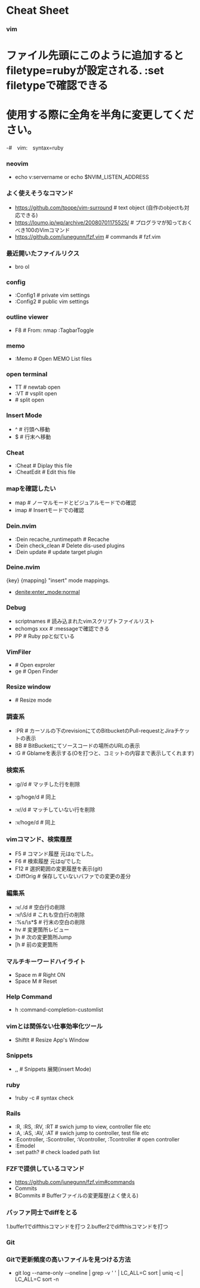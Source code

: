 # Cheat Sheet

### vim
# ファイル先頭にこのように追加するとfiletype=rubyが設定される. :set filetypeで確認できる
# 使用する際に全角を半角に変更してください。
-#　vim:　syntax=ruby

### neovim
- echo v:servername or echo $NVIM_LISTEN_ADDRESS

### よく使えそうなコマンド
- https://github.com/tpope/vim-surround       # text object (自作のobjectも対応できる)
- https://loumo.jp/wp/archive/20080701175525/ # プログラマが知っておくべき100のVimコマンド
- https://github.com/junegunn/fzf.vim         # commands                      # fzf.vim

### 最近開いたファイルリクス
- bro ol

### config
- :Config1          # private vim settings
- :Config2          # public vim settings

### outline viewer
- F8                # From: nmap <F8> :TagbarToggle<CR>

### memo
- :Memo             # Open MEMO List files

### open terminal
- TT                # newtab open
- :VT               # vsplit open
- <C-s>             # split open

### Insert Mode
- <C-o>^            # 行頭へ移動
- <C-o>$            # 行末へ移動

### Cheat
- :Cheat            # Diplay this file
- :CheatEdit        # Edit this file

### mapを確認したい
- map <c-e>         # ノーマルモードとビジュアルモードでの確認
- imap <c-e>        # Insertモードでの確認

### Dein.nvim
- :Dein recache_runtimepath # Recache
- :Dein check_clean         # Delete dis-used plugins
- :Dein update              # update target plugin

### Deine.nvim
  {key}  {mapping} "insert" mode mappings.
- <C-O>  <denite:enter_mode:normal>

### Debug
- scriptnames         # 読み込まれたvimスクリプトファイルリスト
- echomgs xxx         # :messageで確認できる
- PP                  # Ruby ppと似ている

### VimFiler
- <C-e>             # Open exproler
- ge                # Open Finder

### Resize window
- <C-t>             # Resize mode

### 調査系
- :PR               # カーソルの下のrevisionにてのBitbucketのPull-requestとJiraチケットの表示
- BB                # BitBucketにてソースコードの場所のURLの表示
- :G                # Gblameを表示する(Oを打つと、コミットの内容まで表示してくれます)

### 検索系
- :g//d             # マッチした行を削除
- :g/hoge/d         # 同上

- :v//d             # マッチしていない行を削除
- :v/hoge/d         # 同上

### vimコマンド、検索履歴
- F5                # コマンド履歴 元はq:でした。
- F6                # 検索履歴 元はq/でした
- F12               # 選択範囲の変更履歴を表示(git)
- :DiffOrig         # 保存していないバファでの変更の差分

### 編集系
- :v/./d            # 空白行の削除
- :v/\S/d           # これも空白行の削除
- :%s/\s*$          # 行末の空白の削除
- <space>hv         # 変更箇所レビュー
- ]h                # 次の変更箇所Jump
- [h                # 前の変更箇所

### マルチキーワードハイライト
- Space m           # Right ON
- Space M           # Reset

### Help Command
- h :command-completion-customlist

### vimとは関係ない仕事効率化ツール
- Shiftlt           # Resize App's Window

### Snippets
- ,,               # Snippets 展開(insert Mode)

### ruby
- !ruby -c         #  syntax check

### Rails
- :R, :RS, :RV, :RT                                       # swich jump to view, controller file etc
- :A, :AS, :AV, :AT                                       # swich jump to controller, test file etc
- :Econtroller, :Scontroller, :Vcontroller, :Tcontroller  # open controller
- :Emodel
- :set path?                                              # check loaded path list

### FZFで提供しているコマンド
- https://github.com/junegunn/fzf.vim#commands
- Commits
- BCommits         # Bufferファイルの変更履歴(よく使える)

### バッファ同士でdiffをとる
1.buffer1でdiffthisコマンドを打つ
2.buffer2でdiffthisコマンドを打つ

### Git
### Gitで更新頻度の高いファイルを見つける方法
- git log --name-only --oneline | grep -v ' ' | LC_ALL=C sort | uniq -c | LC_ALL=C sort -n


